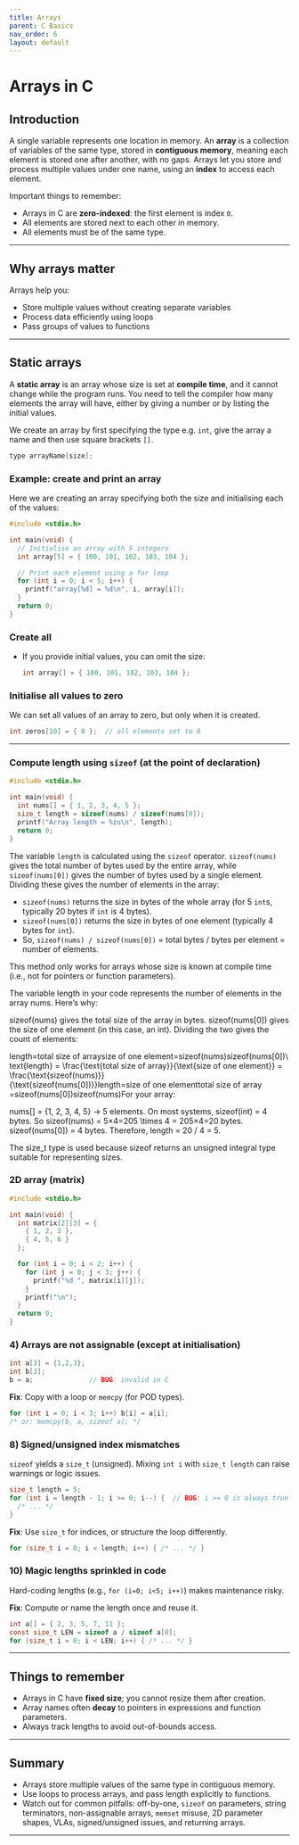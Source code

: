 ```yaml
---
title: Arrays
parent: C Basics
nav_order: 6
layout: default
---
```



# Arrays in C

## Introduction

A single variable represents one location in memory. An **array** is a collection of variables of the same type, stored in **contiguous memory**, meaning each element is stored one after another, with no gaps. Arrays let you store and process multiple values under one name, using an **index** to access each element.

Important things to remember:

- Arrays in C are **zero-indexed**: the first element is index `0`.
- All elements are stored next to each other in memory.
- All elements must be of the same type.

---

## Why arrays matter

Arrays help you:

- Store multiple values without creating separate variables
- Process data efficiently using loops
- Pass groups of values to functions

---

## Static arrays

A **static array** is an array whose size is set at **compile time**, and it cannot change while the program runs. You need to tell the compiler how many elements the array will have, either by giving a number or by listing the initial values.

We create an array by first specifying the type e.g. `int`, give the array a name and then use square brackets `[]`.

```c
type arrayName[size];
```

### Example: create and print an array

Here we are creating an array specifying both the size and initialising each of the values:

```c
#include <stdio.h>

int main(void) {
  // Initialise an array with 5 integers
  int array[5] = { 100, 101, 102, 103, 104 };

  // Print each element using a for loop
  for (int i = 0; i < 5; i++) {
    printf("array[%d] = %d\n", i, array[i]);
  }
  return 0;
}
```

### Create all 

- If you provide initial values, you can omit the size:

  ```c
  int array[] = { 100, 101, 102, 103, 104 };
  ```




### Initialise all values to zero

We can set all values of an array to zero, but only when it is created.

```c
int zeros[10] = { 0 };  // all elements set to 0
```

---

### Compute length using `sizeof` (at the point of declaration)

```c
#include <stdio.h>

int main(void) {
  int nums[] = { 1, 2, 3, 4, 5 };
  size_t length = sizeof(nums) / sizeof(nums[0]);
  printf("Array length = %zu\n", length);
  return 0;
}
```

The variable `length` is calculated using the `sizeof` operator. `sizeof(nums)` gives the total number of bytes used by the entire array, while `sizeof(nums[0])` gives the number of bytes used by a single element. Dividing these gives the number of elements in the array:

- `sizeof(nums)` returns the size in bytes of the whole array (for 5 `int`s, typically 20 bytes if `int` is 4 bytes).
- `sizeof(nums[0])` returns the size in bytes of one element (typically 4 bytes for `int`).
- So, `sizeof(nums) / sizeof(nums[0])` = total bytes / bytes per element = number of elements.

This method only works for arrays whose size is known at compile time (i.e., not for pointers or function parameters).


The variable length in your code represents the number of elements in the array nums.
Here’s why:

sizeof(nums) gives the total size of the array in bytes.
sizeof(nums[0]) gives the size of one element (in this case, an int).
Dividing the two gives the count of elements:

length=total size of arraysize of one element=sizeof(nums)sizeof(nums[0])\text{length} = \frac{\text{total size of array}}{\text{size of one element}} = \frac{\text{sizeof(nums)}}{\text{sizeof(nums[0])}}length=size of one elementtotal size of array​=sizeof(nums[0])sizeof(nums)​
For your array:

nums[] = {1, 2, 3, 4, 5} → 5 elements.
On most systems, sizeof(int) = 4 bytes.
So sizeof(nums) = 5×4=205 \times 4 = 205×4=20 bytes.
sizeof(nums[0]) = 4 bytes.
Therefore, length = 20 / 4 = 5.

The size_t type is used because sizeof returns an unsigned integral type suitable for representing sizes.




### 2D array (matrix)

```c
#include <stdio.h>

int main(void) {
  int matrix[2][3] = {
    { 1, 2, 3 },
    { 4, 5, 6 }
  };

  for (int i = 0; i < 2; i++) {
    for (int j = 0; j < 3; j++) {
      printf("%d ", matrix[i][j]);
    }
    printf("\n");
  }
  return 0;
}
```


### 4) Arrays are **not assignable** (except at initialisation)

```c
int a[3] = {1,2,3};
int b[3];
b = a;              // BUG: invalid in C
```
**Fix**: Copy with a loop or `memcpy` (for POD types).
```c
for (int i = 0; i < 3; i++) b[i] = a[i];
/* or: memcpy(b, a, sizeof a); */
```


### 8) Signed/unsigned index mismatches

`sizeof` yields a `size_t` (unsigned). Mixing `int i` with `size_t length` can raise warnings or logic
issues.

```c
size_t length = 5;
for (int i = length - 1; i >= 0; i--) {  // BUG: i >= 0 is always true after wrap
  /* ... */
}
```
**Fix**: Use `size_t` for indices, or structure the loop differently.
```c
for (size_t i = 0; i < length; i++) { /* ... */ }
```


### 10) Magic lengths sprinkled in code

Hard-coding lengths (e.g., `for (i=0; i<5; i++)`) makes maintenance risky.

**Fix**: Compute or name the length once and reuse it.
```c
int a[] = { 2, 3, 5, 7, 11 };
const size_t LEN = sizeof a / sizeof a[0];
for (size_t i = 0; i < LEN; i++) { /* ... */ }
```

---

## Things to remember

- Arrays in C have **fixed size**; you cannot resize them after creation.
- Array names often **decay** to pointers in expressions and function parameters.
- Always track lengths to avoid out-of-bounds access.

---

## Summary

- Arrays store multiple values of the same type in contiguous memory.
- Use loops to process arrays, and pass length explicitly to functions.
- Watch out for common pitfalls: off-by-one, `sizeof` on parameters, string terminators, non-assignable
  arrays, `memset` misuse, 2D parameter shapes, VLAs, signed/unsigned issues, and returning arrays.

---


